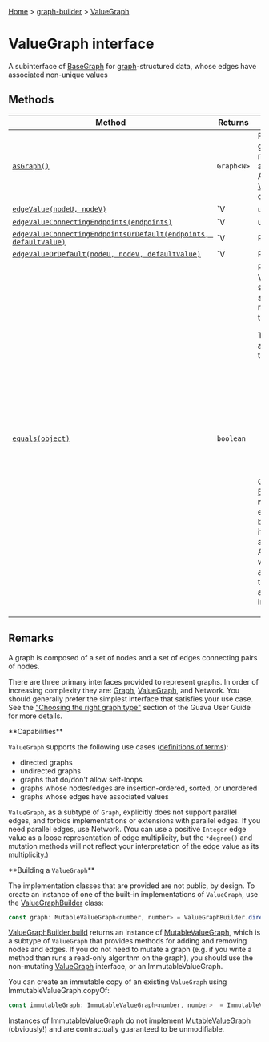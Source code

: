 [Home](./index) &gt; [graph-builder](./graph-builder.md) &gt; [ValueGraph](./graph-builder.valuegraph.md)

# ValueGraph interface

A subinterface of [BaseGraph](./graph-builder.basegraph.md) for <a href="https://en.wikipedia.org/wiki/Graph_(discrete_mathematics)">graph</a>-structured data, whose edges have associated non-unique values

## Methods

|  Method | Returns | Description |
|  --- | --- | --- |
|  [`asGraph()`](./graph-builder.valuegraph.asgraph.md) | `Graph<N>` | Returns a live view of this graph as a [Graph](./graph-builder.graph.md)<!-- -->. The resulting [Graph](./graph-builder.graph.md) will have an edge connecting node A to node B if this [ValueGraph](./graph-builder.valuegraph.md) has an edge connecting A to B. |
|  [`edgeValue(nodeU, nodeV)`](./graph-builder.valuegraph.edgevalue.md) | `V | undefined` | Returns the value of the edge that connects `nodeU` to `nodeV` (in the order, if any, specified by `endpoints`<!-- -->), if one is present; otherwise, returns undefined.<p/>Throws if `nodeU` or `nodeV` is not an element of this graph. |
|  [`edgeValueConnectingEndpoints(endpoints)`](./graph-builder.valuegraph.edgevalueconnectingendpoints.md) | `V | undefined` | Returns the value of the edge that connects `endpoints` (in the order, if any, specified by `endpoints`<!-- -->), if one is present; otherwise, returns undefined.<p/>If this graph is directed, the endpoints must be ordered.<p/>Throws if either endpoint is not an element of this graph.<p/>Throws if the endpoints are unordered and the graph is directed. |
|  [`edgeValueConnectingEndpointsOrDefault(endpoints, defaultValue)`](./graph-builder.valuegraph.edgevalueconnectingendpointsordefault.md) | `V | R` | Returns the value of the edge that connects `endpoints` (in the order, if any, specified by `endpoints`<!-- -->), if one is present; otherwise, returns `defaultValue`<!-- -->.<p/>If this graph is directed, the endpoints must be ordered.<p/>Throws if either endpoint is not an element of this graph.<p/>Throws if the endpoints are unordered and the graph is directed. |
|  [`edgeValueOrDefault(nodeU, nodeV, defaultValue)`](./graph-builder.valuegraph.edgevalueordefault.md) | `V | R` | Returns the value of the edge that connects `nodeU` to `nodeV`<!-- -->, if one is present; otherwise, returns `defaultValue`<!-- -->.<p/>In an undirected graph, this is equal to `edgeValueOrDefault(nodeV, nodeU, defaultValue)`<!-- -->.<p/>Throws if `nodeU` or `nodeV` is not an element of this graph. |
|  [`equals(object)`](./graph-builder.valuegraph.equals.md) | `boolean` | Returns `true` iff `object` is a [ValueGraph](./graph-builder.valuegraph.md) that has the same elements and the same structural relationships as those in this graph.<p/>Thus, two value graphs A and B are equal if <b>all</b> of the following are true:<p/><ul> <li>A and B have equal [BaseGraph.isDirected](./graph-builder.basegraph.isdirected.md)<!-- -->. <li>A and B have equal [BaseGraph.nodes](./graph-builder.basegraph.nodes.md)<!-- -->. <li>A and B have equal [BaseGraph.edges](./graph-builder.basegraph.edges.md)<!-- -->. <li>The [ValueGraph.edgeValue](./graph-builder.valuegraph.edgevalue.md) of a given edge is the same in both A and B. </ul><p/>Graph properties besides [BaseGraph.isDirected](./graph-builder.basegraph.isdirected.md) do <b>not</b> affect equality. For example, two graphs may be considered equal even if one allows self-loops and the other doesn't. Additionally, the order in which nodes or edges are added to the graph, and the order in which they are iterated over, are irrelevant. |

## Remarks

A graph is composed of a set of nodes and a set of edges connecting pairs of nodes.

There are three primary interfaces provided to represent graphs. In order of increasing complexity they are: [Graph](./graph-builder.graph.md)<!-- -->, [ValueGraph](./graph-builder.valuegraph.md)<!-- -->, and Network<!-- -->. You should generally prefer the simplest interface that satisfies your use case. See the <a href="https://github.com/google/guava/wiki/GraphsExplained#choosing-the-right-graph-type"> "Choosing the right graph type"</a> section of the Guava User Guide for more details.

\*\*Capabilities\*\*

`ValueGraph` supports the following use cases (<a href="https://github.com/google/guava/wiki/GraphsExplained#definitions">definitions of terms</a>):

<ul> <li>directed graphs <li>undirected graphs <li>graphs that do/don't allow self-loops <li>graphs whose nodes/edges are insertion-ordered, sorted, or unordered <li>graphs whose edges have associated values </ul>

`ValueGraph`<!-- -->, as a subtype of `Graph`<!-- -->, explicitly does not support parallel edges, and forbids implementations or extensions with parallel edges. If you need parallel edges, use Network<!-- -->. (You can use a positive `Integer` edge value as a loose representation of edge multiplicity, but the `*degree()` and mutation methods will not reflect your interpretation of the edge value as its multiplicity.)

\*\*Building a `ValueGraph`<!-- -->\*\*

The implementation classes that are provided are not public, by design. To create an instance of one of the built-in implementations of `ValueGraph`<!-- -->, use the [ValueGraphBuilder](./graph-builder.valuegraphbuilder.md) class:
```javascript
const graph: MutableValueGraph<number, number> = ValueGraphBuilder.directed().build();

```
[ValueGraphBuilder.build](./graph-builder.valuegraphbuilder.build.md) returns an instance of [MutableValueGraph](./graph-builder.mutablevaluegraph.md)<!-- -->, which is a subtype of `ValueGraph` that provides methods for adding and removing nodes and edges. If you do not need to mutate a graph (e.g. if you write a method than runs a read-only algorithm on the graph), you should use the non-mutating [ValueGraph](./graph-builder.valuegraph.md) interface, or an ImmutableValueGraph<!-- -->.

You can create an immutable copy of an existing `ValueGraph` using ImmutableValueGraph.copyOf<!-- -->:
```javascript
const immutableGraph: ImmutableValueGraph<number, number>  = ImmutableValueGraph.copyOf(graph);

```
Instances of ImmutableValueGraph do not implement [MutableValueGraph](./graph-builder.mutablevaluegraph.md) (obviously!) and are contractually guaranteed to be unmodifiable.
